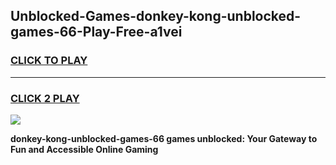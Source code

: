 
## Unblocked-Games-donkey-kong-unblocked-games-66-Play-Free-a1vei
<h3>
<a href="https://premium76.site?title=donkey-kong-unblocked-games-66&ref=23A">CLICK TO PLAY</a></h3>
<hr>

<h3>
<a href="https://premium76.site?title=donkey-kong-unblocked-games-66&ref=23A">CLICK 2 PLAY</a>
  
</h3>

<a href="https://premium76.site?title=donkey-kong-unblocked-games-66&ref=23A"><img src="https://clearcache.store/games.png"></a>


**donkey-kong-unblocked-games-66 games unblocked: Your Gateway to Fun and Accessible Online Gaming**
